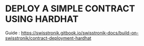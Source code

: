 # DEPLOY A SIMPLE CONTRACT USING HARDHAT

Guide : https://swisstronik.gitbook.io/swisstronik-docs/build-on-swisstronik/contract-deployment-hardhat
```
